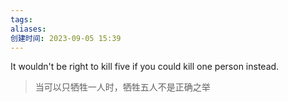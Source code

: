 ```yaml
---
tags: 
aliases: 
创建时间: 2023-09-05 15:39
---
```


It wouldn't be right to kill five if you could kill one person instead.
> 当可以只牺牲一人时，牺牲五人不是正确之举